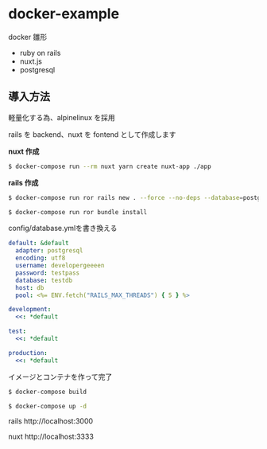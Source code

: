 # docker-example

docker 雛形

- ruby on rails
- nuxt.js
- postgresql

## 導入方法

軽量化する為、alpinelinux を採用

rails を backend、nuxt を fontend として作成します

**nuxt 作成**

```bash
$ docker-compose run --rm nuxt yarn create nuxt-app ./app
```

**rails 作成**

```bash
$ docker-compose run ror rails new . --force --no-deps --database=postgresql --skip-yarn --skip-action-mailer --skip-active-storage --skip-action-cable --skip-sprockets --skip-javascript --skip-turbolinks --skip-test --api --skip-bundle

$ docker-compose run ror bundle install
```

config/database.ymlを書き換える

```yml
default: &default
  adapter: postgresql
  encoding: utf8
  username: developergeeeen
  password: testpass
  database: testdb
  host: db
  pool: <%= ENV.fetch("RAILS_MAX_THREADS") { 5 } %>

development:
  <<: *default

test:
  <<: *default

production:
  <<: *default
```

イメージとコンテナを作って完了

```bash
$ docker-compose build

$ docker-compose up -d
```

rails
http://localhost:3000

nuxt
http://localhost:3333
